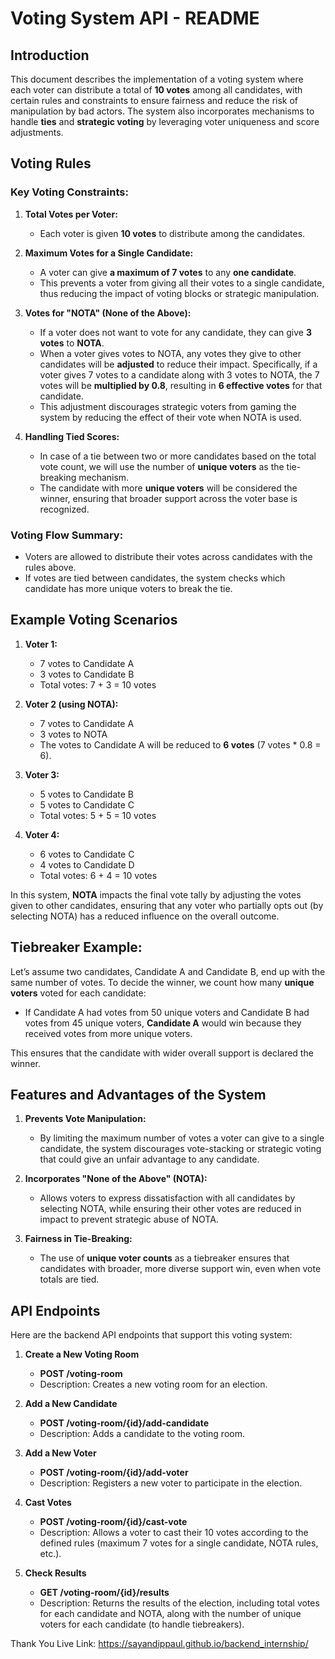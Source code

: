 # Voting System API - README

## Introduction

This document describes the implementation of a voting system where each voter can distribute a total of **10 votes** among all candidates, with certain rules and constraints to ensure fairness and reduce the risk of manipulation by bad actors. The system also incorporates mechanisms to handle **ties** and **strategic voting** by leveraging voter uniqueness and score adjustments.

## Voting Rules

### Key Voting Constraints:
1. **Total Votes per Voter:** 
   - Each voter is given **10 votes** to distribute among the candidates.

2. **Maximum Votes for a Single Candidate:** 
   - A voter can give **a maximum of 7 votes** to any **one candidate**.
   - This prevents a voter from giving all their votes to a single candidate, thus reducing the impact of voting blocks or strategic manipulation.

3. **Votes for "NOTA" (None of the Above):**
   - If a voter does not want to vote for any candidate, they can give **3 votes** to **NOTA**.
   - When a voter gives votes to NOTA, any votes they give to other candidates will be **adjusted** to reduce their impact. Specifically, if a voter gives 7 votes to a candidate along with 3 votes to NOTA, the 7 votes will be **multiplied by 0.8**, resulting in **6 effective votes** for that candidate.
   - This adjustment discourages strategic voters from gaming the system by reducing the effect of their vote when NOTA is used.

4. **Handling Tied Scores:**
   - In case of a tie between two or more candidates based on the total vote count, we will use the number of **unique voters** as the tie-breaking mechanism.
   - The candidate with more **unique voters** will be considered the winner, ensuring that broader support across the voter base is recognized.

### Voting Flow Summary:
- Voters are allowed to distribute their votes across candidates with the rules above.
- If votes are tied between candidates, the system checks which candidate has more unique voters to break the tie.

## Example Voting Scenarios

1. **Voter 1:**
   - 7 votes to Candidate A
   - 3 votes to Candidate B
   - Total votes: 7 + 3 = 10 votes

2. **Voter 2 (using NOTA):**
   - 7 votes to Candidate A
   - 3 votes to NOTA
   - The votes to Candidate A will be reduced to **6 votes** (7 votes * 0.8 = 6).

3. **Voter 3:**
   - 5 votes to Candidate B
   - 5 votes to Candidate C
   - Total votes: 5 + 5 = 10 votes

4. **Voter 4:**
   - 6 votes to Candidate C
   - 4 votes to Candidate D
   - Total votes: 6 + 4 = 10 votes

In this system, **NOTA** impacts the final vote tally by adjusting the votes given to other candidates, ensuring that any voter who partially opts out (by selecting NOTA) has a reduced influence on the overall outcome.

## Tiebreaker Example:
Let’s assume two candidates, Candidate A and Candidate B, end up with the same number of votes. To decide the winner, we count how many **unique voters** voted for each candidate:
- If Candidate A had votes from 50 unique voters and Candidate B had votes from 45 unique voters, **Candidate A** would win because they received votes from more unique voters.
  
This ensures that the candidate with wider overall support is declared the winner.

## Features and Advantages of the System

1. **Prevents Vote Manipulation:**
   - By limiting the maximum number of votes a voter can give to a single candidate, the system discourages vote-stacking or strategic voting that could give an unfair advantage to any candidate.
   
2. **Incorporates "None of the Above" (NOTA):**
   - Allows voters to express dissatisfaction with all candidates by selecting NOTA, while ensuring their other votes are reduced in impact to prevent strategic abuse of NOTA.

3. **Fairness in Tie-Breaking:**
   - The use of **unique voter counts** as a tiebreaker ensures that candidates with broader, more diverse support win, even when vote totals are tied.

## API Endpoints

Here are the backend API endpoints that support this voting system:

1. **Create a New Voting Room**
   - **POST /voting-room**
   - Description: Creates a new voting room for an election.

2. **Add a New Candidate**
   - **POST /voting-room/{id}/add-candidate**
   - Description: Adds a candidate to the voting room.

3. **Add a New Voter**
   - **POST /voting-room/{id}/add-voter**
   - Description: Registers a new voter to participate in the election.

4. **Cast Votes**
   - **POST /voting-room/{id}/cast-vote**
   - Description: Allows a voter to cast their 10 votes according to the defined rules (maximum 7 votes for a single candidate, NOTA rules, etc.).

5. **Check Results**
   - **GET /voting-room/{id}/results**
   - Description: Returns the results of the election, including total votes for each candidate and NOTA, along with the number of unique voters for each candidate (to handle tiebreakers).

Thank You Live Link: https://sayandippaul.github.io/backend_internship/
